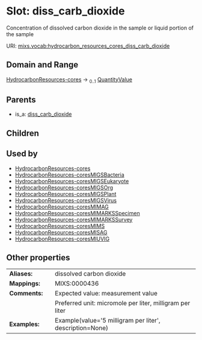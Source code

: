 
# Slot: diss_carb_dioxide


Concentration of dissolved carbon dioxide in the sample or liquid portion of the sample

URI: [mixs.vocab:hydrocarbon_resources_cores_diss_carb_dioxide](https://w3id.org/mixs/vocab/hydrocarbon_resources_cores_diss_carb_dioxide)


## Domain and Range

[HydrocarbonResources-cores](HydrocarbonResources-cores.md) &#8594;  <sub>0..1</sub> [QuantityValue](QuantityValue.md)

## Parents

 *  is_a: [diss_carb_dioxide](diss_carb_dioxide.md)

## Children


## Used by

 * [HydrocarbonResources-cores](HydrocarbonResources-cores.md)
 * [HydrocarbonResources-coresMIGSBacteria](HydrocarbonResources-coresMIGSBacteria.md)
 * [HydrocarbonResources-coresMIGSEukaryote](HydrocarbonResources-coresMIGSEukaryote.md)
 * [HydrocarbonResources-coresMIGSOrg](HydrocarbonResources-coresMIGSOrg.md)
 * [HydrocarbonResources-coresMIGSPlant](HydrocarbonResources-coresMIGSPlant.md)
 * [HydrocarbonResources-coresMIGSVirus](HydrocarbonResources-coresMIGSVirus.md)
 * [HydrocarbonResources-coresMIMAG](HydrocarbonResources-coresMIMAG.md)
 * [HydrocarbonResources-coresMIMARKSSpecimen](HydrocarbonResources-coresMIMARKSSpecimen.md)
 * [HydrocarbonResources-coresMIMARKSSurvey](HydrocarbonResources-coresMIMARKSSurvey.md)
 * [HydrocarbonResources-coresMIMS](HydrocarbonResources-coresMIMS.md)
 * [HydrocarbonResources-coresMISAG](HydrocarbonResources-coresMISAG.md)
 * [HydrocarbonResources-coresMIUVIG](HydrocarbonResources-coresMIUVIG.md)

## Other properties

|  |  |  |
| --- | --- | --- |
| **Aliases:** | | dissolved carbon dioxide |
| **Mappings:** | | MIXS:0000436 |
| **Comments:** | | Expected value: measurement value |
|  | | Preferred unit: micromole per liter, milligram per liter |
| **Examples:** | | Example(value='5 milligram per liter', description=None) |

